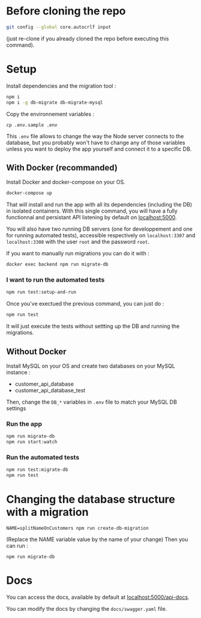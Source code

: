 # Before cloning the repo
```sh
git config --global core.autocrlf input
```
(just re-clone if you already cloned the repo before executing this command).

# Setup

Install dependencies and the migration tool :
```sh
npm i
npm i -g db-migrate db-migrate-mysql
```
Copy the environnement variables : 
```
cp .env.sample .env
```
This `.env` file allows to change the way the Node server connects to the database, but you probably won't have to change any of those variables unless you want to deploy the app yourself and connect it to a specific DB.

## With Docker (recommanded)

Install Docker and docker-compose on your OS.

```sh
docker-compose up
```
That will install and run the app with all its dependencies (including the DB) in isolated containers. With this single command, you will have a fully functionnal and persistant API listening by default on [localhost:5000](http://localhost:5000). 

You will also have two running DB servers (one for developpement and one for running automated tests), accessible respectively on `localhost:3307` and `localhost:3308` with the user `root` and the password `root`.

If you want to manually run migrations you can do it with :
```sh 
docker exec backend npm run migrate-db
```

### I want to run the automated tests
```sh
npm run test:setup-and-run
```
Once you've exectued the previous command, you can just do : 
```sh
npm run test
```
It will just execute the tests without settting up the DB and running the migrations.

## Without Docker

Install MySQL on your OS and create two databases on your MySQL instance :
- customer_api_database
- customer_api_database_test

Then, change the `DB_*` variables in `.env` file to match your MySQL DB settings

### Run the app

```sh
npm run migrate-db
npm run start:watch
```

### Run the automated tests

```sh
npm run test:migrate-db
npm run test
```

# Changing the database structure with a migration

```
NAME=splitNameOnCustomers npm run create-db-migration
```
(Replace the NAME variable value by the name of your change)
Then you can run :
```
npm run migrate-db
```

# Docs
You can access the docs, available by default at [localhost:5000/api-docs](http://localhost:5000/api-docs).

You can modify the docs by changing the `docs/swagger.yaml` file.